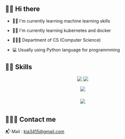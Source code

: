 ## 👋🏻 Hi there
- ✍🏻   I'm currently learning machine learning skills
- ✍🏻   I'm currently learning kubernetes and docker

- 👩🏻‍💼   Department of CS (Computer Science)
- 💻   Usually using Python language for programmming


## 💪🏻 Skills
<p align="center">
      <img src="https://img.shields.io/badge/Python-3766AB?style=flat-square&logo=Python&logoColor=white"/>
      <img src="https://img.shields.io/badge/Kotlin-0095D5?style=flat-square&logo=kotlin&logoColor=white"/>   
</p>

<p align="center">
    <img src="https://img.shields.io/badge/Android-3DDC84?style=flat-square&logo=android&logoColor=white"/>
</p>

<div id="main" align="center">
    <img 
        src="https://github-readme-stats.vercel.app/api?username=inae-kim-99&hide=stars,contribs&count_private=true&show_icons=true"
        style="height: auto; margin-left: 20px; margin-right: 20px; padding: 10px;"/>
</div>

## 🙋🏻‍♀️ Contact me

📬 Mail : <a href="mailto:kia3415@gmail.com">kia3415@gmail.com</a>
